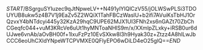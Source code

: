 $START$/BSgrguSYIuzec9qJtNpweLV++N491ylYlQlCzV55/jOLWSwPLSi3TDOUYUB8ukw5z4B7V1j9EaZv5Z2WQiX1TahFBCzWaslU+b2ifi7AVuiKsTbHJ1OrQzvxY4bNTdcyi445y32KzA29hqC9UPE62MJX1UI3FNh2xs6nGAZt70ZbChCGeqfc044+vuM3KRcVe6uUt1hyMNToaNHlS9m/x/XXmlpZLxky+iRSB0ur6dUJwe6vnAb/aOvBH00f+1IxuFzPz10EvSXkw8l3h9Hyak30z+Ztzz4A8hlLwJbCCC6eoUhCXldYNpeWTCPVMXE0QFlyEPO6wDiLD4eO25glQ==$END$